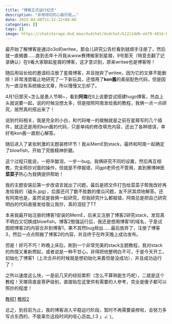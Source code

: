 ```yaml
---
title: "博客正式运行纪念"
description: "非常唠叨的心路历程……"
date: 2025-04-08T21:22:22+08:00
categories: []
tags: []
image: https://chatstorage.dvd.moe/dvdchat/dvdchat/b1211ddb-eb79-481d-b419-7123be01831f.jpg
---
```

最开始了解博客是通过o3o的writee，那会儿研究公告栏看到就顺手注册了，然后就一直搁置……直到去年十月我从wxw赛博搬家到星屑，9号那天（特意去翻了记录确认）在tl看大家聊起星屑的博客，这才意识到，原来writee也是博客呀！

随后用站长给的邀请码注册了星屑博客，并且抛弃了writee，因为它的文章不能删除！非常浅尝辄止地研究了一下新玩具，还借用了**kon酱**的美丽配色代码，但是因为一直没有系统输出文章，所以慢慢又忘却了。

4月1日那天~怎么是愚人节啊~，看到**阿南**在tl上说要尝试搭建hugo博客，热血上头就说要一起，说的时候没想太多，但是按照阿南发给我的教程，我俩一点一点研究，居然真的搭出来了！

说到代码相关，我是完全的小白，和代码唯一的接触就是之前在星屑写的几个插件，就这还是用的kon酱的代码，只是单纯的修改填充内容，还出了各种错误，幸好有kon酱一直耐心解答。

随后进入了紧张刺激的主题装修环节！我从MemE到stack，最终和阿南一起确定了blowfish，开始了究极精神折磨。

这个过程只能说，一把辛酸泪，一步一bug，我俩研究不同的设置，然后再互相教，完全照抄对面的操作，但就是不停报错，问gpt老师也不管用，直到赛博神医**菜菜子**热心为我俩提供帮助！

我的主题安装后第一步改语言就出了问题，最后是把文件打包给菜菜子帮我改好再发给我的（磕头.jpg），后面还问了数不胜数的傻瓜问题，友不厌其烦地解答。还有阿南也是，虽然说是我俩一起研究，但我研究什么都报错，阿南总是把自己研究明白的代码直接发给我让我抄，真的泪目了TT

本来我最开始注册的博客1安装的MemE，后来又注册了博客2研究stack，发现真不明白又切换成blowfish。博客2勉强运行后，我还是想用博客1的域名，于是试图把博客2的内容合并到博客1，果不其然bug频出……最后放弃了，注册了博客3，然后一点点照搬了博客2的内容，并且终于在昨天晚上成功发布。

但是！好巧不巧！昨晚上床后，刷到一个非常完美的stack主题教程，我对stack的热情又重新燃起，或者说是一种不甘心，非得把他整明白不可，于是今天开工，初始化了博客1（上次合并的时候就是想初始化来着但是没成功），并且成功运行了！

之所以速度这么快，一是前几天的经验累积（怎么不算熟能生巧呢），二就是这个教程！天哪简直是菩萨级别，直接贴在这里供有需要的人参考，完全是傻子都可以照抄的程度！

[教程1](https://www.xalaok.top/post/stack-modify/) [教程2](https://thirdshire.com/hugo-stack-renovation/)

总之，到目前为止，我的博客进入平稳运行阶段，暂时不再需要装修啦，会努力多写点东西的，不能辜负这段时间的呕心沥血_(:3 」∠ )_